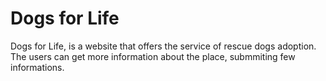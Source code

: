 # Dogs for Life

Dogs for Life, is a website that offers the service of rescue dogs adoption.
The users can get more information about the place, submmiting few informations.